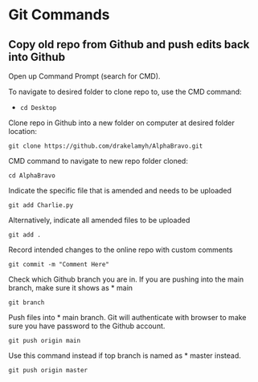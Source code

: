 # Git Commands



## Copy old repo from Github and push edits back into Github

Open up Command Prompt (search for CMD).

To navigate to desired folder to clone repo to, use the CMD command:

- `cd Desktop`

Clone repo in Github into a new folder on computer at desired folder location:

`git clone https://github.com/drakelamyh/AlphaBravo.git`

CMD command to navigate to new repo folder cloned:

`cd AlphaBravo`

Indicate the specific file that is amended and needs to be uploaded

`git add Charlie.py`

Alternatively, indicate all amended files to be uploaded

`git add .`

Record intended changes to the online repo with custom comments

`git commit -m "Comment Here"`

Check which Github branch you are in. If you are pushing into the main branch, make sure it shows as * main

`git branch`

Push files into * main branch. Git will authenticate with browser to make sure you have password to the Github account.

`git push origin main`

Use this command instead if top branch is named as * master instead.

`git push origin master`




